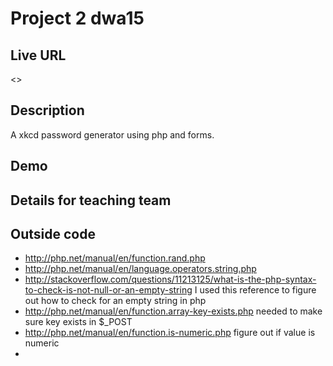 # Project 2 dwa15

## Live URL
<>

## Description
A xkcd password generator using php and forms.

## Demo


## Details for teaching team


## Outside code
* http://php.net/manual/en/function.rand.php
* http://php.net/manual/en/language.operators.string.php
* http://stackoverflow.com/questions/11213125/what-is-the-php-syntax-to-check-is-not-null-or-an-empty-string I used this reference to figure out how to check for an empty string in php
* http://php.net/manual/en/function.array-key-exists.php needed to make sure key exists in $_POST
* http://php.net/manual/en/function.is-numeric.php figure out if value is numeric
* 
